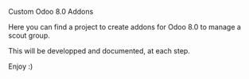Custom Odoo 8.0 Addons

Here you can find a project to create addons for Odoo 8.0 to manage a scout group.

This will be developped and documented, at each step.

Enjoy :)

